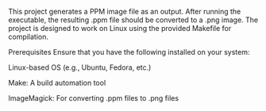 This project generates a PPM image file as an output. After running the executable, the resulting .ppm file should be converted to a .png image. The project is designed to work on Linux using the provided Makefile for compilation.

Prerequisites
Ensure that you have the following installed on your system:

Linux-based OS (e.g., Ubuntu, Fedora, etc.)

Make: A build automation tool

ImageMagick: For converting .ppm files to .png files
